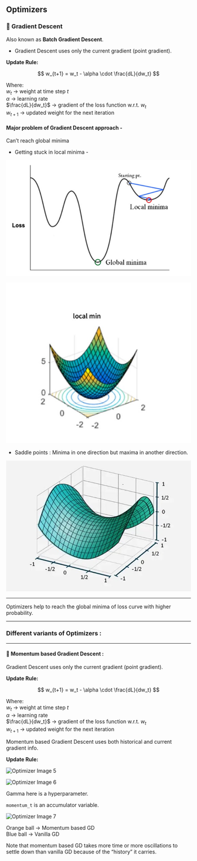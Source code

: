 ## Optimizers

### 🔸 Gradient Descent

Also known as **Batch Gradient Descent**.

- Gradient Descent uses only the current gradient (point gradient).

**Update Rule:**

$$
w_{t+1} = w_t - \alpha \cdot \frac{dL}{dw_t}
$$

Where:  
$w_t$ → weight at time step $t$  
$\alpha$ → learning rate  
$\frac{dL}{dw_t}$ → gradient of the loss function w.r.t. $w_t$  
$w_{t+1}$ → updated weight for the next iteration

#### Major problem of Gradient Descent approach - 
Can’t reach global minima

- Getting stuck in local minima -

![Optimizer Image 1](images/minima.jpg)

![Optimizer Image 2](images/minima2.jpg)

- Saddle points : Minima in one direction but maxima in another direction.

![Optimizer Image 3](images/saddle.jpg)

---

Optimizers help to reach the global minima of loss curve with higher probability.

---

### Different variants of Optimizers :

---

#### 🔸 Momentum based Gradient Descent :

Gradient Descent uses only the current gradient (point gradient).

**Update Rule:**

$$
w_{t+1} = w_t - \alpha \cdot \frac{dL}{dw_t}
$$

Where:  
$w_t$ → weight at time step $t$  
$\alpha$ → learning rate  
$\frac{dL}{dw_t}$ → gradient of the loss function w.r.t. $w_t$  
$w_{t+1}$ → updated weight for the next iteration


Momentum based Gradient Descent uses both historical and current gradient info.

**Update Rule:**

![Optimizer Image 5](image5.png)

![Optimizer Image 6](image6.png)

Gamma here is a hyperparameter.

`momentum_t` is an accumulator variable.

![Optimizer Image 7](image7.png)

Orange ball → Momentum based GD  
Blue ball → Vanilla GD

Note that momentum based GD takes more time or more oscillations to settle down than vanilla GD because of the “history” it carries.

